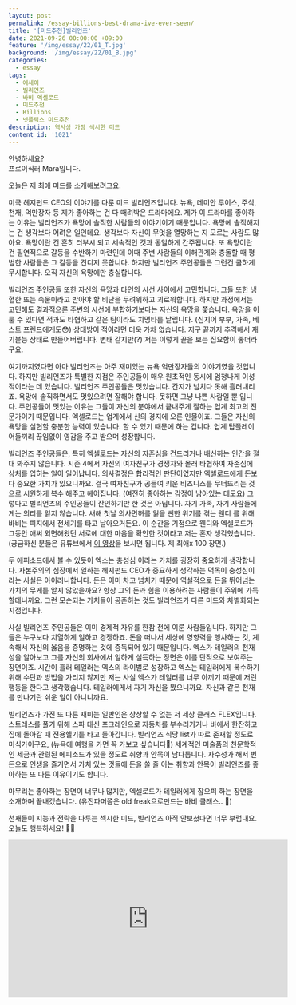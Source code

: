 ```yaml
---
layout: post
permalink: /essay-billions-best-drama-ive-ever-seen/
title: '[미드추천]빌리언즈'
date: 2021-09-26 00:00:00 +09:00
feature: '/img/essay/22/01_T.jpg'
background: '/img/essay/22/01_B.jpg'
categories:
  - essay
tags:
  - 에세이
  - 빌리언즈
  - 바비 엑셀로드
  - 미드추천
  - Billions
  - 넷플릭스 미드추천
description: 역사상 가장 섹시한 미드
content_id: '1021'
---
```


안녕하세요?<br>프로이직러 Mara입니다.

오늘은 제 최애 미드를 소개해보려고요.

미국 헤지펀드 CEO의 이야기를 다룬 미드 빌리언즈입니다. 뉴욕, 데미안 루이스, 주식, 천재, 억만장자 등 제가 좋아하는 건 다 때려박은 드라마에요. 제가 이 드라마를 좋아하는 이유는 빌리언즈가 욕망에 솔직한 사람들의 이야기이기 때문입니다. 욕망에 솔직해지는 건 생각보다 어려운 일인데요. 생각보다 자신이 무엇을 열망하는 지 모르는 사람도 많아요. 욕망이란 건 흔히 터부시 되고 세속적인 것과 동일하게 간주됩니다. 또 욕망이란 건 필연적으로 갈등을 수반하기 마련인데 이때 주변 사람들의 이해관계와 충돌할 때 평범한 사람들은 그 갈등을 견디지 못합니다. 하지만 빌리언즈 주인공들은 그런건 쿨하게 무시합니다. 오직 자신의 욕망에만 충실합니다.

빌리언즈 주인공들 또한 자신의 욕망과 타인의 시선 사이에서 고민합니다. 그들 또한 냉혈한 또는 속물이라고 받아야 할 비난을 두려워하고 괴로워합니다. 하지만 과정에서는 고민해도 결과적으론 주변의 시선에 부합하기보다는 자신의 욕망을 쫓습니다. 욕망을 이룰 수 있다면 적과도 타협하고 같은 팀이라도 치명타를 날립니다. (심지어 부부, 가족, 베스트 프렌드에게도😳) 상대방이 적이라면 더욱 가차 없습니다. 지구 끝까지 추격해서 재기불능 상태로 만들어버립니다. 변태 같지만(?) 저는 이렇게 끝을 보는 집요함이 좋더라구요.

여기까지였다면 아마 빌리언즈는 아주 재미있는 뉴욕 억만장자들의 이야기였을 것입니다. 하지만 빌리언즈가 특별한 지점은 주인공들이 매우 원초적인 동시에 엄청나게 이성적이라는 데 있습니다. 빌리언즈 주인공들은 멋있습니다. 간지가 넘치다 못해 흘러내리죠. 욕망에 솔직하면서도 멋있으려면 잘해야 합니다. 못하면 그냥 나쁜 사람일 뿐 입니다. 주인공들이 멋있는 이유는 그들이 자신의 분야에서 끝내주게 잘하는 업계 최고의 전문가이기 때문입니다. 엑셀로드는 업계에서 신의 경지에 오른 인물이죠. 그들은 자신의 욕망을 실현할 충분한 능력이 있습니다. 할 수 있기 때문에 하는 겁니다. 업계 탑플레이어들끼리 끊임없이 영감을 주고 받으며 성장합니다.

빌리언즈 주인공들은, 특히 엑셀로드는 자신의 자존심을 건드리거나 배신하는 인간을 절대 봐주지 않습니다. 시즌 4에서 자신의 여자친구가 경쟁자와 몰래 타협하여 자존심에 상처를 입히는 일이 일어납니다. 의사결정은 합리적인 판단이었지만 엑셀로드에게 돈보다 중요한 가치가 있으니까요. 결국 여자친구가 공들여 키운 비즈니스를 무너뜨리는 것으로 시원하게 복수 해주고 헤어집니다. (여전히 좋아하는 감정이 남아있는 데도요) 그렇다고 빌리언즈의 주인공들이 잔인하기만 한 것은 아닙니다. 자기 가족, 자기 사람들에게는 의리를 잃지 않습니다. 새해 첫날 의사면허를 잃을 뻔한 위기를 겪는 웬디 를 위해 바비는 피지에서 전세기를 타고 날아오거든요. 이 순간을 기점으로 웬디와 엑셀로드가 그동안 애써 외면해왔던 서로에 대한 마음을 확인한 것이라고 저는 혼자 생각했습니다. (궁금하신 분들은 유튜브에서 [이 영상](https://youtu.be/GlAUZ9uhbwk)을 보시면 됩니다. 제 최애x 100 장면.)

두 에피소드에서 볼 수 있듯이 엑스는 충성심 이라는 가치를 굉장히 중요하게 생각합니다. 자본주의의 심장에서 일하는 헤지펀드 CEO가 중요하게 생각하는 덕목이 충성심이라는 사실은 아이러니합니다. 돈은 이미 차고 넘치기 때문에 역설적으로 돈을 뛰어넘는 가치의 무게를 알지 않았을까요? 항상 그의 돈과 힘을 이용하려는 사람들이 주위에 가득할테니까요. 그런 모순되는 가치들이 공존하는 것도 빌리언즈가 다른 미드와 차별화되는 지점입니다.

사실 빌리언즈 주인공들은 이미 경제적 자유를 한참 전에 이룬 사람들입니다. 하지만 그들은 누구보다 치열하게 일하고 경쟁하죠. 돈을 떠나서 세상에 영향력을 행사하는 것, 계속해서 자신의 옳음을 증명하는 것에 중독되어 있기 때문입니다. 엑스가 테일러의 천재성을 알아보고 그를 자신의 회사에서 일하게 설득하는 장면은 이를 단적으로 보여주는 장면이죠. 시간이 흘러 테일러는 엑스의 라이벌로 성장하고 엑스는 테일러에게 복수하기 위해 수단과 방법을 가리지 않지만 저는 사실 엑스가 테일러를 너무 아끼기 때문에 저런 행동을 한다고 생각했습니다. 테일러에게서 자기 자신을 봤으니까요. 자신과 같은 천재를 만나기란 쉬운 일이 아니니까요.

빌리언즈가 가진 또 다른 재미는 일반인은 상상할 수 없는 저 세상 클래스 FLEX입니다. 스트레스를 풀기 위해 스파 대신 포크레인으로 자동차를 부수러가거나 바에서 한잔하고 집에 돌아갈 때 전용헬기를 타고 돌아갑니다. 빌리언즈 식당 list가 따로 존재할 정도로 미식가이구요, (뉴욕에 여행을 가면 꼭 가보고 싶습니다🥺) 세계적인 미술품의 천문학적인 세금과 관련된 에피소드가 있을 정도로 취향과 안목이 남다릅니다. 자수성가 해서 번 돈으로 인생을 즐기면서 가치 있는 것들에 돈을 쓸 줄 아는 취향과 안목이 빌리언즈를 좋아하는 또 다른 이유이기도 합니다.

마무리는 좋아하는 장면이 너무나 많지만, 엑셀로드가 테일러에게 잡오퍼 하는 장면을 소개하며 끝내겠습니다. (유진파머쯤은 old freak으로만드는 바비 클래스.. 🤘)

천재들이 지능과 전략을 다투는 섹시한 미드, 빌리언즈
아직 안보셨다면 너무 부럽내요.
오늘도 행복하세요! 🙋‍♀️

<center><iframe width="560" height="315" src="https://www.youtube.com/embed/UbTvd1m6nmY" title="YouTube video player" frameborder="0" allow="accelerometer; autoplay; clipboard-write; encrypted-media; gyroscope; picture-in-picture" allowfullscreen></iframe></center>
